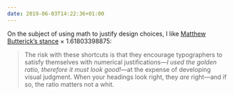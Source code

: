 ```yaml
---
date: 2019-06-03T14:22:36+01:00
---
```


On the subject of using math to justify design choices, I like [Matthew Butterick’s stance](https://practicaltypography.com/headings.html) × 1.61803398875:

> The risk with these shortcuts is that they encourage typographers to satisfy themselves with numerical justifications—*I used the golden ratio, therefore it must look good!*—at the expense of developing visual judgment. When your headings look right, they *are* right—and if so, the ratio matters not a whit.
